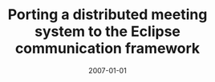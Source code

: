 ---
title: "Porting a distributed meeting system to the Eclipse communication framework"
collection: publications
category: conferences
permalink: /publication/2007-01-01-Porting-a-distributed-meeting-system-to-the-Eclipse-communication-framework
date: 2007-01-01
venue: 'In Proc. of the 2007 OOPSLA workshop on Eclipse Technology eXchange, ETX 2007, Montreal, Quebec, Canada, October 21, 2007'
paperurl: 'https://doi.org/10.1145/1328279.1328289'
citation: ' Fabio Calefato,  Filippo Lanubile,  Mario Scalas, &quot;Porting a distributed meeting system to the Eclipse communication framework.&quot; <i>In Proc. of the 2007 OOPSLA workshop on Eclipse Technology eXchange, ETX 2007, Montreal, Quebec, Canada, October 21, 2007</i>, 2007. DOI: <a href="https://doi.org/10.1145/1328279.1328289">10.1145/1328279.1328289</a>.'
doi: 10.1145/1328279.1328289'
---
